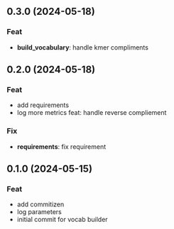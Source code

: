 ## 0.3.0 (2024-05-18)

### Feat

- **build_vocabulary**: handle kmer compliments

## 0.2.0 (2024-05-18)

### Feat

- add requirements
- log more metrics feat: handle reverse compliement

### Fix

- **requirements**: fix requirement

## 0.1.0 (2024-05-15)

### Feat

- add commitizen
- log parameters
- initial commit for vocab builder
